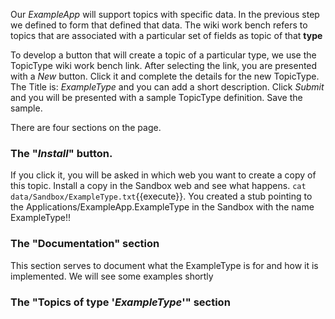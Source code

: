 Our _ExampleApp_ will support topics with specific data. In the previous step we defined to form that defined that data.
The wiki work bench refers to topics that are associated with a particular set of fields as topic of that **type**

To develop a button that will create a topic of a particular type, we use the TopicType wiki work bench link.
After selecting the link, you are presented with a _New_ button. Click it and complete the details for the new TopicType.
The Title is: _ExampleType_ and you can add a short description. Click _Submit_ and you will be presented with a sample
TopicType definition. Save the sample.

There are four sections on the page.
### The "_Install_" button.
If you click it, you will be asked in which web you want to create a copy of this topic.
Install a copy in the Sandbox web and see what happens.  `cat data/Sandbox/ExampleType.txt`{{execute}}.
You created a stub pointing to the Applications/ExampleApp.ExampleType in the Sandbox with the name ExampleType!!

### The "Documentation" section
This section serves to document what the ExampleType is for and how it is implemented. We will see some examples shortly

### The "Topics of type '_ExampleType_'" section 

